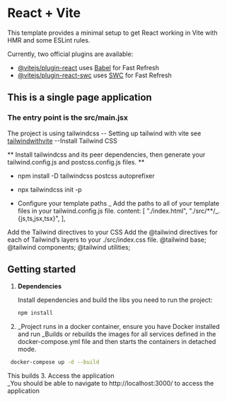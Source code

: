 # React + Vite

This template provides a minimal setup to get React working in Vite with HMR and some ESLint rules.

Currently, two official plugins are available:

-  [@vitejs/plugin-react](https://github.com/vitejs/vite-plugin-react/blob/main/packages/plugin-react/README.md) uses [Babel](https://babeljs.io/) for Fast Refresh
-  [@vitejs/plugin-react-swc](https://github.com/vitejs/vite-plugin-react-swc) uses [SWC](https://swc.rs/) for Fast Refresh

## This is a single page application

### The entry point is the src/main.jsx

The project is using tailwindcss
-- Setting up tailwind with vite see [tailwindwithvite](https://tailwindcss.com/docs/guides/vite)
--Install Tailwind CSS

** Install tailwindcss and its peer dependencies, then generate your tailwind.config.js and postcss.config.js files. **

-  npm install -D tailwindcss postcss autoprefixer
-  npx tailwindcss init -p

-  Configure your template paths _
   Add the paths to all of your template files in your tailwind.config.js file.
   content: [
   "./index.html",
   "./src/\*\*/_.{js,ts,jsx,tsx}",
   ],

Add the Tailwind directives to your CSS
Add the @tailwind directives for each of Tailwind’s layers to your ./src/index.css file.
@tailwind base;
@tailwind components;
@tailwind utilities;

## Getting started

1. **Dependencies**

   Install dependencies and build the libs you need to run the project:

   ```bash
   npm install
   ```

2. \_Project runs in a docker container, ensure you have Docker installed and run
_Builds or rebuilds the images for all services defined in the docker-compose.yml file and then starts the containers in detached mode.
```bash
 docker-compose up -d --build
```
This builds
3. Access the application  
   \_You should be able to navigate to http://localhost:3000/ to access the application
